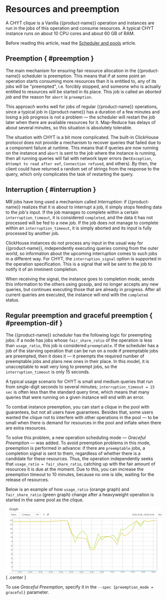 # Resources and preemption

A CHYT clique is a Vanilla {{product-name}} operation and instances are run in the jobs of this operation and consume resources. A typical CHYT instance runs on about 10 CPU cores and about 60 GB of RAM.

Before reading this article, read the [Scheduler and pools](../../../../../user-guide/data-processing/scheduler/scheduler-and-pools.md) article.

## Preemption { #preemption }

The main mechanism for ensuring fair resource allocation in the {{product-name}} scheduler is preemption. This means that if at some point an operation starts consuming more resources than it is entitled to, any of its jobs will be "preempted", i.e. forcibly stopped, and someone who is actually entitled to resources will be started in its place. This job is called an *aborted job* and the reason for `abort` is `preemption`.

This approach works well for jobs of regular {{product-name}} operations, since a typical job in {{product-name}} has a duration of a few minutes and losing a job progress is not a problem — the scheduler will restart the job later when there are available resources for it. Map-Reduce has delays of about several minutes, so this situation is absolutely tolerable.

The situation with CHYT is a bit more complicated. The built-in ClickHouse protocol does not provide a mechanism to recover queries that failed due to a component failure at runtime. This means that if queries are now running on the instance and `abort` is sent to the job where the instance is running, then all running queries will fail with network layer errors (`NetException`, `Attempt to read after eof`, `Connection refused`, and others). By then, the client could have returned a random set of strings from the response to the query, which only complicates the task of restarting the query.

## Interruption { #interruption }

MR jobs have long used a mechanism called *Interruption*: if {{product-name}} realizes that it is about to interrupt a job, it simply stops feeding data to the job's input. If the job manages to complete within a certain `interruption_timeout`, it is considered `completed`, and the data it has not processed will be fed to a new job. If the job does not manage to complete within an `interruption_timeout`, it is simply aborted and its input is fully processed by another job.

ClickHouse instances do not process any input in the usual way for {{product-name}}, independently executing queries coming from the outer world, so information about the upcoming interruption comes to such jobs in a different way. For CHYT, the `interruption_signal` option is supported in the operation specification. This is a signal that will be sent to the job to notify it of an imminent completion.

When receiving the signal, the instance goes to completion mode, sends this information to the others using gossip, and no longer accepts any new queries, but continues executing those that are already in progress. After all current queries are executed, the instance will end with the `completed` status.

## Regular preemption and graceful preemption { #preemption-dif }

The {{product-name}} scheduler has the following logic for preempting jobs: if a node has jobs whose `fair_share_ratio` of the operation is less than `usage_ratio`, this job is considered `preemptable`. If the scheduler has a job of the starving operation that can be run on a node if preemptable jobs are preempted, then it does it — it preempts the required number of preemptable jobs and plans new ones in their place. In this model, it is unacceptable to wait very long to preempt jobs, so the `interruption_timeout` is only 15 seconds.

A typical usage scenario for CHYT is small and medium queries that run from single-digit seconds to several minutes; `interruption_timeout = 15 sec` is often less than the standard query time, which means that many queries that were running on a given instance will end with an error.

To combat instance preemption, you can start a clique in the pool with guarantees, but not all users have guarantees. Besides that, some users wanted the clique not to interfere with other operations in the pool — to be small when there is demand for resources in the pool and inflate when there are extra resources.

To solve this problem, a new operation scheduling mode — *Graceful Preemption* — was added. To avoid preemption problems in this mode, preemption is performed in advance: if there are `preemptable` jobs, a completion signal is sent to them, regardless of whether there is a candidate for these resources. Thus, the operation independently seeks that `usage_ratio = fair_share_ratio`, catching up with the fair amount of resources it is due at the moment. Due to this, you can increase the preemption timeout to 10 minutes, because no one is idle, waiting for the release of resources.

Below is an example of how `usage_ratio` (orange graph) and `fair_share_ratio` (green graph) change after a heavyweight operation is started in the same pool as the clique.

![](../../../../../../images/chyt_graceful_preemption.png){ .center }

To use *Graceful Preemption*, specify it in the `--spec {preemption_mode = graceful}` parameter.
